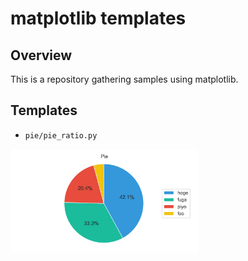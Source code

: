 # matplotlib templates

## Overview
This is a repository gathering samples using matplotlib.

## Templates
- `pie/pie_ratio.py`
<img src='./templates/pie/pie_ratio.png' width='300px'>
